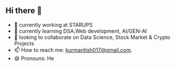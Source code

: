 ## Hi there 👋
- 🔭 currently working at STARUPS
- 🌱  currently learning DSA,Web development, AI/GEN-AI
- 👯  looking to collaborate on Data Science, Stock Market & Crypto Projects
- 📫 How to reach me: [kurmaritish017@gmail.com](mailto:kurmaritish017@gmail.com).
- 😄 Pronouns: He

  
